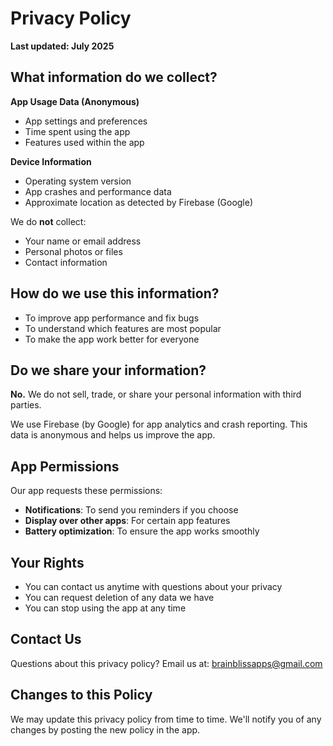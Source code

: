 # Privacy Policy

**Last updated: July 2025**

## What information do we collect?

**App Usage Data (Anonymous)**
- App settings and preferences
- Time spent using the app
- Features used within the app

**Device Information**
- Operating system version
- App crashes and performance data
- Approximate location as detected by Firebase (Google)

We do **not** collect:
- Your name or email address
- Personal photos or files
- Contact information

## How do we use this information?

- To improve app performance and fix bugs
- To understand which features are most popular
- To make the app work better for everyone

## Do we share your information?

**No.** We do not sell, trade, or share your personal information with third parties.

We use Firebase (by Google) for app analytics and crash reporting. This data is anonymous and helps us improve the app.

## App Permissions

Our app requests these permissions:
- **Notifications**: To send you reminders if you choose
- **Display over other apps**: For certain app features
- **Battery optimization**: To ensure the app works smoothly

## Your Rights

- You can contact us anytime with questions about your privacy
- You can request deletion of any data we have
- You can stop using the app at any time

## Contact Us

Questions about this privacy policy? Email us at: brainblissapps@gmail.com

## Changes to this Policy

We may update this privacy policy from time to time. We'll notify you of any changes by posting the new policy in the app.
